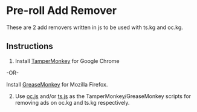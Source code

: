 # Pre-roll Add Remover
These are 2 add removers written in js to be used with ts.kg and oc.kg.

## Instructions

1. Install [TamperMonkey](http://tampermonkey.net/) for Google Chrome


  -OR-


  Install [GreaseMonkey](https://www.greasespot.net/) for Mozilla Firefox.

2. Use [oc.js](https://github.com/veronix/pre-roll-add-removers/blob/61c9f9bfd02a86d8b3f3d040003c15fb226bf954/oc.js) and/or [ts.js](https://github.com/veronix/pre-roll-add-removers/blob/6bd615516e5c6aef7ca4df9cb90050ec87bd08d3/ts.js) as the TamperMonkey/GreaseMonkey scripts for removing ads on oc.kg and ts.kg respectively.

